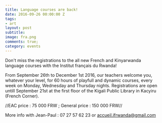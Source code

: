 ```yaml
---
title: Language courses are back!
date: 2016-09-26 00:00:00 Z
tags:
- art
layout: post
subtitle:
image: fra.png
comments: true;
category: events
---
```


Don't miss the registrations to the all new French and Kinyarwanda language courses with the Institut français du Rwanda!

From September 26th to December 1st 2016, our teachers welcome you, whatever your level, for 60 hours of playfull and dynamic courses, every week on Monday, Wednesday and Thursday nights. Registrations are open untill September 21st at the first floor of the Kigali Public Library in Kacyiru (French Corner).

//EAC price : 75 000 FRW ; General price : 150 000 FRW//

More info with Jean-Paul : 07 27 57 62 23 or accueil.ifrwanda@gmail.com
